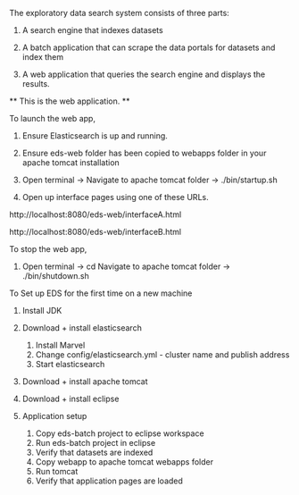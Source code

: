 The exploratory data search system consists of three parts:

1. A search engine that indexes datasets

2. A batch application that can scrape the data portals for datasets and index them

3. A web application that queries the search engine and displays the results.

** This is the web application. **


To launch the web app,

1. Ensure Elasticsearch is up and running.

2. Ensure eds-web folder has been copied to webapps folder in your apache tomcat installation

3. Open terminal -> Navigate to apache tomcat folder -> ./bin/startup.sh

4. Open up interface pages using one of these URLs.

http://localhost:8080/eds-web/interfaceA.html

http://localhost:8080/eds-web/interfaceB.html



To stop the web app,

1. Open terminal -> cd Navigate to apache tomcat folder -> ./bin/shutdown.sh 





To Set up EDS for the first time on a new machine

1. Install JDK

2. Download + install elasticsearch
	1. Install Marvel
	2. Change config/elasticsearch.yml - cluster name and publish address
	3. Start elasticsearch

3. Download + install apache tomcat

4. Download + install eclipse

5. Application setup
	1. Copy eds-batch project to eclipse workspace
	2. Run eds-batch project in eclipse
	3. Verify that datasets are indexed
	4. Copy webapp to apache tomcat webapps folder
	5. Run tomcat
	6. Verify that application pages are loaded
